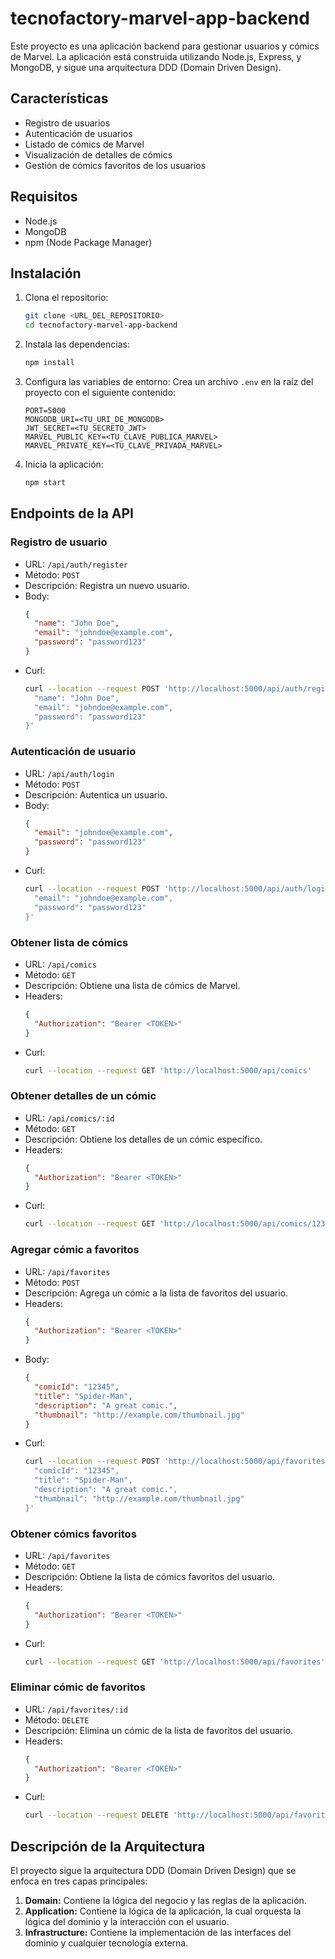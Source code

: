 # tecnofactory-marvel-app-backend

Este proyecto es una aplicación backend para gestionar usuarios y cómics de Marvel. La aplicación está construida utilizando Node.js, Express, y MongoDB, y sigue una arquitectura DDD (Domain Driven Design).

## Características

- Registro de usuarios
- Autenticación de usuarios
- Listado de cómics de Marvel
- Visualización de detalles de cómics
- Gestión de cómics favoritos de los usuarios

## Requisitos

- Node.js
- MongoDB
- npm (Node Package Manager)

## Instalación

1. Clona el repositorio:
   ```bash
   git clone <URL_DEL_REPOSITORIO>
   cd tecnofactory-marvel-app-backend
   ```
2. Instala las dependencias:
   ```bash
   npm install
   ```
3. Configura las variables de entorno:
   Crea un archivo `.env` en la raíz del proyecto con el siguiente contenido:
   ```env
   PORT=5000
   MONGODB_URI=<TU_URI_DE_MONGODB>
   JWT_SECRET=<TU_SECRETO_JWT>
   MARVEL_PUBLIC_KEY=<TU_CLAVE_PUBLICA_MARVEL>
   MARVEL_PRIVATE_KEY=<TU_CLAVE_PRIVADA_MARVEL>
   ```
4. Inicia la aplicación:
   ```bash
   npm start
   ```

## Endpoints de la API

### Registro de usuario
- URL: `/api/auth/register`
- Método: `POST`
- Descripción: Registra un nuevo usuario.
- Body:
  ```json
  {
    "name": "John Doe",
    "email": "johndoe@example.com",
    "password": "password123"
  }
  ```
- Curl:
  ```bash
  curl --location --request POST 'http://localhost:5000/api/auth/register'   --header 'Content-Type: application/json'   --data-raw '{
    "name": "John Doe",
    "email": "johndoe@example.com",
    "password": "password123"
  }'
  ```

### Autenticación de usuario
- URL: `/api/auth/login`
- Método: `POST`
- Descripción: Autentica un usuario.
- Body:
  ```json
  {
    "email": "johndoe@example.com",
    "password": "password123"
  }
  ```
- Curl:
  ```bash
  curl --location --request POST 'http://localhost:5000/api/auth/login'   --header 'Content-Type: application/json'   --data-raw '{
    "email": "johndoe@example.com",
    "password": "password123"
  }'
  ```

### Obtener lista de cómics
- URL: `/api/comics`
- Método: `GET`
- Descripción: Obtiene una lista de cómics de Marvel.
- Headers:
  ```json
  {
    "Authorization": "Bearer <TOKEN>"
  }
  ```
- Curl:
  ```bash
  curl --location --request GET 'http://localhost:5000/api/comics'   --header 'Authorization: Bearer <TOKEN>'
  ```

### Obtener detalles de un cómic
- URL: `/api/comics/:id`
- Método: `GET`
- Descripción: Obtiene los detalles de un cómic específico.
- Headers:
  ```json
  {
    "Authorization": "Bearer <TOKEN>"
  }
  ```
- Curl:
  ```bash
  curl --location --request GET 'http://localhost:5000/api/comics/12345'   --header 'Authorization: Bearer <TOKEN>'
  ```

### Agregar cómic a favoritos
- URL: `/api/favorites`
- Método: `POST`
- Descripción: Agrega un cómic a la lista de favoritos del usuario.
- Headers:
  ```json
  {
    "Authorization": "Bearer <TOKEN>"
  }
  ```
- Body:
  ```json
  {
    "comicId": "12345",
    "title": "Spider-Man",
    "description": "A great comic.",
    "thumbnail": "http://example.com/thumbnail.jpg"
  }
  ```
- Curl:
  ```bash
  curl --location --request POST 'http://localhost:5000/api/favorites'   --header 'Authorization: Bearer <TOKEN>'   --header 'Content-Type: application/json'   --data-raw '{
    "comicId": "12345",
    "title": "Spider-Man",
    "description": "A great comic.",
    "thumbnail": "http://example.com/thumbnail.jpg"
  }'
  ```

### Obtener cómics favoritos
- URL: `/api/favorites`
- Método: `GET`
- Descripción: Obtiene la lista de cómics favoritos del usuario.
- Headers:
  ```json
  {
    "Authorization": "Bearer <TOKEN>"
  }
  ```
- Curl:
  ```bash
  curl --location --request GET 'http://localhost:5000/api/favorites'   --header 'Authorization: Bearer <TOKEN>'
  ```

### Eliminar cómic de favoritos
- URL: `/api/favorites/:id`
- Método: `DELETE`
- Descripción: Elimina un cómic de la lista de favoritos del usuario.
- Headers:
  ```json
  {
    "Authorization": "Bearer <TOKEN>"
  }
  ```
- Curl:
  ```bash
  curl --location --request DELETE 'http://localhost:5000/api/favorites/12345'   --header 'Authorization: Bearer <TOKEN>'
  ```

## Descripción de la Arquitectura

El proyecto sigue la arquitectura DDD (Domain Driven Design) que se enfoca en tres capas principales:

1. **Domain:** Contiene la lógica del negocio y las reglas de la aplicación.
2. **Application:** Contiene la lógica de la aplicación, la cual orquesta la lógica del dominio y la interacción con el usuario.
3. **Infrastructure:** Contiene la implementación de las interfaces del dominio y cualquier tecnología externa.
